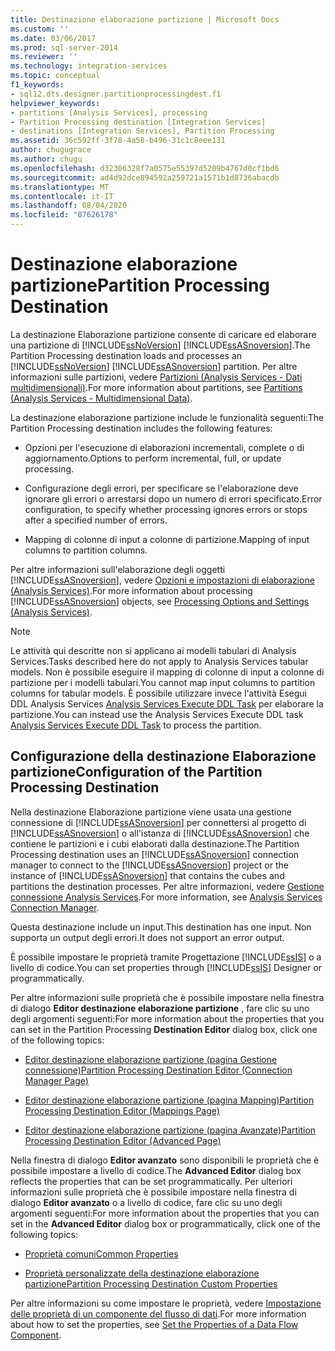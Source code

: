 ```yaml
---
title: Destinazione elaborazione partizione | Microsoft Docs
ms.custom: ''
ms.date: 03/06/2017
ms.prod: sql-server-2014
ms.reviewer: ''
ms.technology: integration-services
ms.topic: conceptual
f1_keywords:
- sql12.dts.designer.partitionprocessingdest.f1
helpviewer_keywords:
- partitions [Analysis Services], processing
- Partition Processing destination [Integration Services]
- destinations [Integration Services], Partition Processing
ms.assetid: 36c592ff-3f78-4a58-b496-31c1c8eee131
author: chugugrace
ms.author: chugu
ms.openlocfilehash: d32306328f7a0575e55397d5209b4767d0cf1bd6
ms.sourcegitcommit: ad4d92dce894592a259721a1571b1d8736abacdb
ms.translationtype: MT
ms.contentlocale: it-IT
ms.lasthandoff: 08/04/2020
ms.locfileid: "87626178"
---
```

# <a name="partition-processing-destination"></a><span data-ttu-id="bfc64-102">Destinazione elaborazione partizione</span><span class="sxs-lookup"><span data-stu-id="bfc64-102">Partition Processing Destination</span></span>
  <span data-ttu-id="bfc64-103">La destinazione Elaborazione partizione consente di caricare ed elaborare una partizione di [!INCLUDE[ssNoVersion](../../includes/ssnoversion-md.md)] [!INCLUDE[ssASnoversion](../../includes/ssasnoversion-md.md)].</span><span class="sxs-lookup"><span data-stu-id="bfc64-103">The Partition Processing destination loads and processes an [!INCLUDE[ssNoVersion](../../includes/ssnoversion-md.md)] [!INCLUDE[ssASnoversion](../../includes/ssasnoversion-md.md)] partition.</span></span> <span data-ttu-id="bfc64-104">Per altre informazioni sulle partizioni, vedere [Partizioni &#40;Analysis Services - Dati multidimensionali&#41;](https://docs.microsoft.com/analysis-services/multidimensional-models-olap-logical-cube-objects/partitions-analysis-services-multidimensional-data).</span><span class="sxs-lookup"><span data-stu-id="bfc64-104">For more information about partitions, see [Partitions &#40;Analysis Services - Multidimensional Data&#41;](https://docs.microsoft.com/analysis-services/multidimensional-models-olap-logical-cube-objects/partitions-analysis-services-multidimensional-data).</span></span>  
  
 <span data-ttu-id="bfc64-105">La destinazione elaborazione partizione include le funzionalità seguenti:</span><span class="sxs-lookup"><span data-stu-id="bfc64-105">The Partition Processing destination includes the following features:</span></span>  
  
-   <span data-ttu-id="bfc64-106">Opzioni per l'esecuzione di elaborazioni incrementali, complete o di aggiornamento.</span><span class="sxs-lookup"><span data-stu-id="bfc64-106">Options to perform incremental, full, or update processing.</span></span>  
  
-   <span data-ttu-id="bfc64-107">Configurazione degli errori, per specificare se l'elaborazione deve ignorare gli errori o arrestarsi dopo un numero di errori specificato.</span><span class="sxs-lookup"><span data-stu-id="bfc64-107">Error configuration, to specify whether processing ignores errors or stops after a specified number of errors.</span></span>  
  
-   <span data-ttu-id="bfc64-108">Mapping di colonne di input a colonne di partizione.</span><span class="sxs-lookup"><span data-stu-id="bfc64-108">Mapping of input columns to partition columns.</span></span>  
  
 <span data-ttu-id="bfc64-109">Per altre informazioni sull'elaborazione degli oggetti [!INCLUDE[ssASnoversion](../../includes/ssasnoversion-md.md)], vedere [Opzioni e impostazioni di elaborazione &#40;Analysis Services&#41;](https://docs.microsoft.com/analysis-services/multidimensional-models/processing-options-and-settings-analysis-services).</span><span class="sxs-lookup"><span data-stu-id="bfc64-109">For more information about processing [!INCLUDE[ssASnoversion](../../includes/ssasnoversion-md.md)] objects, see [Processing Options and Settings &#40;Analysis Services&#41;](https://docs.microsoft.com/analysis-services/multidimensional-models/processing-options-and-settings-analysis-services).</span></span>  
  
> [!NOTE]  
>  <span data-ttu-id="bfc64-110">Le attività qui descritte non si applicano ai modelli tabulari di Analysis Services.</span><span class="sxs-lookup"><span data-stu-id="bfc64-110">Tasks described here do not apply to Analysis Services tabular models.</span></span>  <span data-ttu-id="bfc64-111">Non è possibile eseguire il mapping di colonne di input a colonne di partizione per i modelli tabulari.</span><span class="sxs-lookup"><span data-stu-id="bfc64-111">You cannot map input columns to partition columns for tabular models.</span></span> <span data-ttu-id="bfc64-112">È possibile utilizzare invece l'attività Esegui DDL Analysis Services [Analysis Services Execute DDL Task](../control-flow/analysis-services-execute-ddl-task.md) per elaborare la partizione.</span><span class="sxs-lookup"><span data-stu-id="bfc64-112">You can instead use the Analysis Services Execute DDL task [Analysis Services Execute DDL Task](../control-flow/analysis-services-execute-ddl-task.md) to process the partition.</span></span>  
  
## <a name="configuration-of-the-partition-processing-destination"></a><span data-ttu-id="bfc64-113">Configurazione della destinazione Elaborazione partizione</span><span class="sxs-lookup"><span data-stu-id="bfc64-113">Configuration of the Partition Processing Destination</span></span>  
 <span data-ttu-id="bfc64-114">Nella destinazione Elaborazione partizione viene usata una gestione connessione di [!INCLUDE[ssASnoversion](../../includes/ssasnoversion-md.md)] per connettersi al progetto di [!INCLUDE[ssASnoversion](../../includes/ssasnoversion-md.md)] o all'istanza di [!INCLUDE[ssASnoversion](../../includes/ssasnoversion-md.md)] che contiene le partizioni e i cubi elaborati dalla destinazione.</span><span class="sxs-lookup"><span data-stu-id="bfc64-114">The Partition Processing destination uses an [!INCLUDE[ssASnoversion](../../includes/ssasnoversion-md.md)] connection manager to connect to the [!INCLUDE[ssASnoversion](../../includes/ssasnoversion-md.md)] project or the instance of [!INCLUDE[ssASnoversion](../../includes/ssasnoversion-md.md)] that contains the cubes and partitions the destination processes.</span></span> <span data-ttu-id="bfc64-115">Per altre informazioni, vedere [Gestione connessione Analysis Services](../connection-manager/analysis-services-connection-manager.md).</span><span class="sxs-lookup"><span data-stu-id="bfc64-115">For more information, see [Analysis Services Connection Manager](../connection-manager/analysis-services-connection-manager.md).</span></span>  
  
 <span data-ttu-id="bfc64-116">Questa destinazione include un input.</span><span class="sxs-lookup"><span data-stu-id="bfc64-116">This destination has one input.</span></span> <span data-ttu-id="bfc64-117">Non supporta un output degli errori.</span><span class="sxs-lookup"><span data-stu-id="bfc64-117">It does not support an error output.</span></span>  
  
 <span data-ttu-id="bfc64-118">È possibile impostare le proprietà tramite Progettazione [!INCLUDE[ssIS](../../includes/ssis-md.md)] o a livello di codice.</span><span class="sxs-lookup"><span data-stu-id="bfc64-118">You can set properties through [!INCLUDE[ssIS](../../includes/ssis-md.md)] Designer or programmatically.</span></span>  
  
 <span data-ttu-id="bfc64-119">Per altre informazioni sulle proprietà che è possibile impostare nella finestra di dialogo **Editor destinazione elaborazione partizione** , fare clic su uno degli argomenti seguenti:</span><span class="sxs-lookup"><span data-stu-id="bfc64-119">For more information about the properties that you can set in the Partition Processing **Destination Editor** dialog box, click one of the following topics:</span></span>  
  
-   [<span data-ttu-id="bfc64-120">Editor destinazione elaborazione partizione &#40;pagina Gestione connessione&#41;</span><span class="sxs-lookup"><span data-stu-id="bfc64-120">Partition Processing Destination Editor &#40;Connection Manager Page&#41;</span></span>](../partition-processing-destination-editor-connection-manager-page.md)  
  
-   [<span data-ttu-id="bfc64-121">Editor destinazione elaborazione partizione &#40;pagina Mapping&#41;</span><span class="sxs-lookup"><span data-stu-id="bfc64-121">Partition Processing Destination Editor &#40;Mappings Page&#41;</span></span>](../partition-processing-destination-editor-mappings-page.md)  
  
-   [<span data-ttu-id="bfc64-122">Editor destinazione elaborazione partizione &#40;pagina Avanzate&#41;</span><span class="sxs-lookup"><span data-stu-id="bfc64-122">Partition Processing Destination Editor &#40;Advanced Page&#41;</span></span>](../partition-processing-destination-editor-advanced-page.md)  
  
 <span data-ttu-id="bfc64-123">Nella finestra di dialogo **Editor avanzato** sono disponibili le proprietà che è possibile impostare a livello di codice.</span><span class="sxs-lookup"><span data-stu-id="bfc64-123">The **Advanced Editor** dialog box reflects the properties that can be set programmatically.</span></span> <span data-ttu-id="bfc64-124">Per ulteriori informazioni sulle proprietà che è possibile impostare nella finestra di dialogo **Editor avanzato** o a livello di codice, fare clic su uno degli argomenti seguenti:</span><span class="sxs-lookup"><span data-stu-id="bfc64-124">For more information about the properties that you can set in the **Advanced Editor** dialog box or programmatically, click one of the following topics:</span></span>  
  
-   [<span data-ttu-id="bfc64-125">Proprietà comuni</span><span class="sxs-lookup"><span data-stu-id="bfc64-125">Common Properties</span></span>](../common-properties.md)  
  
-   [<span data-ttu-id="bfc64-126">Proprietà personalizzate della destinazione elaborazione partizione</span><span class="sxs-lookup"><span data-stu-id="bfc64-126">Partition Processing Destination Custom Properties</span></span>](partition-processing-destination-custom-properties.md)  
  
 <span data-ttu-id="bfc64-127">Per altre informazioni su come impostare le proprietà, vedere [Impostazione delle proprietà di un componente del flusso di dati](set-the-properties-of-a-data-flow-component.md).</span><span class="sxs-lookup"><span data-stu-id="bfc64-127">For more information about how to set the properties, see [Set the Properties of a Data Flow Component](set-the-properties-of-a-data-flow-component.md).</span></span>  
  
  
